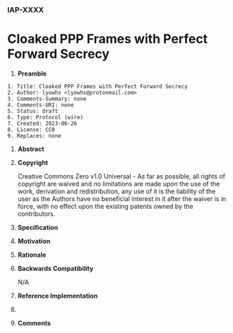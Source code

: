 ### IAP-XXXX #

# Cloaked PPP Frames with Perfect Forward Secrecy

1. **Preamble**
```
1. Title: Cloaked PPP Frames with Perfect Forward Secrecy
2. Author: lyowhs <lyowhs@protonmail.com>
3. Comments-Summary: none
4. Comments-URI: none
5. Status: draft
6. Type: Protocol (wire)
7. Created: 2023-06-26
8. License: CC0
9. Replaces: none
```

1. **Abstract**

   

1. **Copyright**

   Creative Commons Zero v1.0 Universal - As far as possible, all rights of copyright are waived and no limitations are made upon the use of the work, derivation and redistribution, any use of it is the liability of the user as the Authors have no beneficial interest in it after the waiver is in force, with no effect upon the existing patents owned by the contributors.

1. **Specification**

   

1. **Motivation**

   

1. **Rationale**

   

1. **Backwards Compatibility**

   N/A

1. **Reference Implementation**

1. 

1. **Comments**

